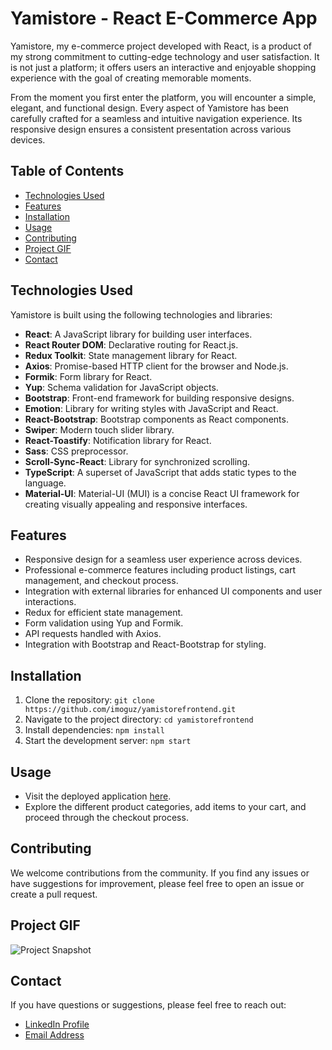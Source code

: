 # Yamistore - React E-Commerce App

Yamistore, my e-commerce project developed with React, is a product of my strong commitment to cutting-edge technology and user satisfaction. It is not just a platform; it offers users an interactive and enjoyable shopping experience with the goal of creating memorable moments.

From the moment you first enter the platform, you will encounter a simple, elegant, and functional design. Every aspect of Yamistore has been carefully crafted for a seamless and intuitive navigation experience. Its responsive design ensures a consistent presentation across various devices.

## Table of Contents

- [Technologies Used](#technologies-used)
- [Features](#features)
- [Installation](#installation)
- [Usage](#usage)
- [Contributing](#contributing)
- [Project GIF](#project-gif)
- [Contact](#contact)

## Technologies Used

Yamistore is built using the following technologies and libraries:

- **React**: A JavaScript library for building user interfaces.
- **React Router DOM**: Declarative routing for React.js.
- **Redux Toolkit**: State management library for React.
- **Axios**: Promise-based HTTP client for the browser and Node.js.
- **Formik**: Form library for React.
- **Yup**: Schema validation for JavaScript objects.
- **Bootstrap**: Front-end framework for building responsive designs.
- **Emotion**: Library for writing styles with JavaScript and React.
- **React-Bootstrap**: Bootstrap components as React components.
- **Swiper**: Modern touch slider library.
- **React-Toastify**: Notification library for React.
- **Sass**: CSS preprocessor.
- **Scroll-Sync-React**: Library for synchronized scrolling.
- **TypeScript**: A superset of JavaScript that adds static types to the language.
- **Material-UI**: Material-UI (MUI) is a concise React UI framework for creating visually appealing and responsive interfaces.

## Features

- Responsive design for a seamless user experience across devices.
- Professional e-commerce features including product listings, cart management, and checkout process.
- Integration with external libraries for enhanced UI components and user interactions.
- Redux for efficient state management.
- Form validation using Yup and Formik.
- API requests handled with Axios.
- Integration with Bootstrap and React-Bootstrap for styling.

## Installation

1. Clone the repository: `git clone https://github.com/imoguz/yamistorefrontend.git`
2. Navigate to the project directory: `cd yamistorefrontend`
3. Install dependencies: `npm install`
4. Start the development server: `npm start`

## Usage

- Visit the deployed application [here](https://yamistorefrontend.vercel.app/).
- Explore the different product categories, add items to your cart, and proceed through the checkout process.

## Contributing

We welcome contributions from the community. If you find any issues or have suggestions for improvement, please feel free to open an issue or create a pull request.

## Project GIF

![Project Snapshot](/assets/yamistore.gif)

## Contact

If you have questions or suggestions, please feel free to reach out:

- [LinkedIn Profile](https://www.linkedin.com/in/imoguz)
- [Email Address](mailto:imoguz0510@gmail.com)
